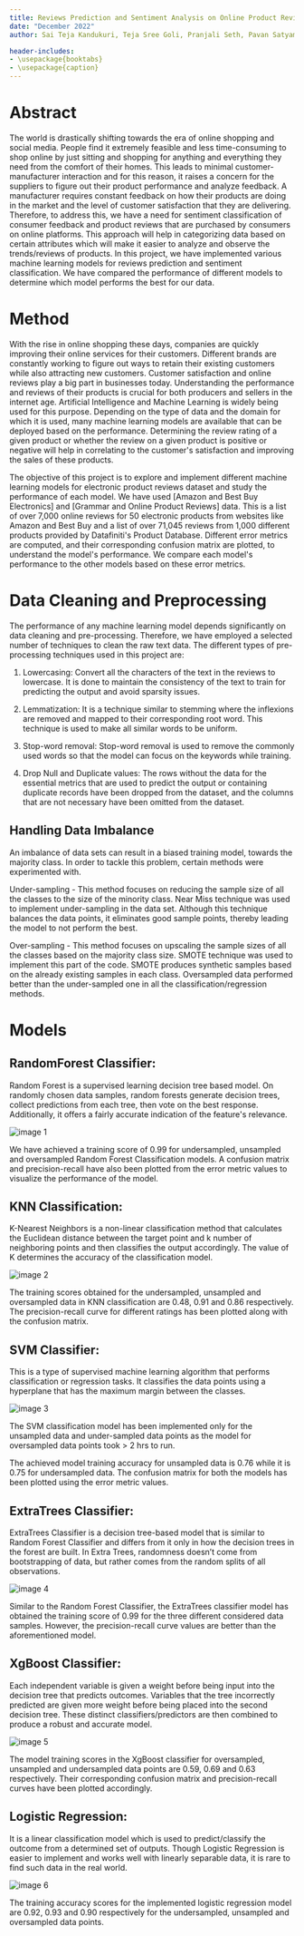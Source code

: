 ```yaml
---
title: Reviews Prediction and Sentiment Analysis on Online Product Reviews Data
date: "December 2022"
author: Sai Teja Kandukuri, Teja Sree Goli, Pranjali Seth, Pavan Satyam

header-includes: 
- \usepackage{booktabs}
- \usepackage{caption}
---
```


  
  

# Abstract

The world is drastically shifting towards the era of online shopping and social media. People find it extremely feasible and less time-consuming to shop online by just sitting and shopping for anything and everything they need from the comfort of their homes. This leads to minimal customer-manufacturer interaction and for this reason, it raises a concern for the suppliers to figure out their product performance and analyze feedback. A manufacturer requires constant feedback on how their products are doing in the market and the level of customer satisfaction that they are delivering. Therefore, to address this, we have a need for sentiment classification of consumer feedback and product reviews that are purchased by consumers on online platforms. This approach will help in categorizing data based on certain attributes which will make it easier to analyze and observe the trends/reviews of products. In this project, we have implemented various machine learning models for reviews prediction and sentiment classification. We have compared the performance of different models to determine which model performs the best for our data. 

# Method

With the rise in online shopping these days, companies are quickly improving their online services for their customers. Different brands are constantly working to figure out ways to retain their existing customers while also attracting new customers. Customer satisfaction and online reviews play a big part in businesses today. Understanding the performance and reviews of their products is crucial for both producers and sellers in the internet age. Artificial Intelligence and Machine Learning is widely being used for this purpose. Depending on the type of data and the domain for which it is used, many machine learning models are available that can be deployed based on the performance. Determining the review rating of a given product or whether the review on a given product is positive or negative will help in correlating to the customer's satisfaction and improving the sales of these products. 

The objective of this project is to explore and implement different machine learning models for electronic product reviews dataset and study the performance of each model. We have used [Amazon and Best Buy Electronics] and [Grammar and Online Product Reviews] data. This is a list of over 7,000 online reviews for 50 electronic products from websites like Amazon and Best Buy and a list of over 71,045 reviews from 1,000 different products provided by Datafiniti's Product Database. Different error metrics are computed, and their corresponding confusion matrix are plotted, to understand the model's performance. We compare each model's performance to the other models based on these error metrics. 

# Data Cleaning and Preprocessing

The performance of any machine learning model depends significantly on data cleaning and pre-processing. Therefore, we have employed a selected number of techniques to clean the raw text data. The different types of pre-processing techniques used in this project are:

1) Lowercasing: Convert all the characters of the text in the reviews to lowercase. It is done to maintain the consistency of the text to train for predicting the output and avoid sparsity issues.

2) Lemmatization: It is a technique similar to stemming where the inflexions are removed and mapped to their corresponding root word. This technique is used to make all similar words to be uniform.

3) Stop-word removal: Stop-word removal is used to remove the commonly used words so that the model can focus on the keywords while training.

4) Drop Null and Duplicate values: The rows without the data for the essential metrics that are used to predict the output or containing duplicate records have been dropped from the dataset, and the columns that are not necessary have been omitted from the dataset.

## Handling Data Imbalance

An imbalance of data sets can result in a biased training model, towards the majority class. In order to tackle this problem, certain methods were experimented with.

Under-sampling - This method focuses on reducing the sample size of all the classes to the size of the minority class. Near Miss technique was used to implement under-sampling in the data set. Although this technique balances the data points, it eliminates good sample points, thereby leading the model to not perform the best.

Over-sampling - This method focuses on upscaling the sample sizes of all the classes based on the majority class size. SMOTE technique was used to implement this part of the code. SMOTE produces synthetic samples based on the already existing samples in each class. Oversampled data performed better than the under-sampled one in all the classification/regression methods.

# Models

## RandomForest Classifier: 

Random Forest is a supervised learning decision tree based model. On randomly chosen data samples, random forests generate decision trees, collect predictions from each tree, then vote on the best response. Additionally, it offers a fairly accurate indication of the feature's relevance.
  
![image 1](images/RF_classifier.png)

We have achieved a training score of 0.99 for undersampled, unsampled and oversampled Random Forest Classification models. A confusion matrix and precision-recall have also been plotted from the error metric values to visualize the performance of the model.

## KNN Classification: 

K-Nearest Neighbors is a non-linear classification method that calculates the Euclidean distance between the target point and k number of neighboring points and then classifies the output accordingly. The value of K determines the accuracy of the classification model. 

![image 2](images/knn.png)

The training scores obtained for the undersampled, unsampled and oversampled data in KNN classification are 0.48, 0.91 and 0.86 respectively. The precision-recall curve for different ratings has been plotted along with the confusion matrix.

## SVM Classifier: 
This is a type of supervised machine learning algorithm that performs classification or regression tasks. It classifies the data points using a hyperplane that has the maximum margin between the classes.

![image 3](images/svm.png)

The SVM classification model has been implemented only for the unsampled data and under-sampled data points as the model for oversampled data points took > 2 hrs to run.

The achieved model training accuracy for unsampled data is 0.76 while it is 0.75 for undersampled data. The confusion matrix for both the models has been plotted using the error metric values.

## ExtraTrees Classifier: 

ExtraTrees Classifier is a decision tree-based model that is similar to Random Forest Classifier and differs from it only in how the decision trees in the forest are built. In Extra Trees, randomness doesn’t come from bootstrapping of data, but rather comes from the random splits of all observations.

![image 4](images/ExtraTrees.jpeg)

Similar to the Random Forest Classifier, the ExtraTrees classifier model has obtained the training score of 0.99 for the three different considered data samples. However, the precision-recall curve values are better than the aforementioned model.

## XgBoost Classifier:  

Each independent variable is given a weight before being input into the decision tree that predicts outcomes. Variables that the tree incorrectly predicted are given more weight before being placed into the second decision tree. These distinct classifiers/predictors are then combined to produce a robust and accurate model.

![image 5](images/xg.png)

The model training scores in the XgBoost classifier for oversampled, unsampled and undersampled data points are 0.59, 0.69 and 0.63 respectively. Their corresponding confusion matrix and precision-recall curves have been plotted accordingly.

## Logistic Regression: 

It is a linear classification model which is used to predict/classify the outcome from a determined set of outputs. Though Logistic Regression is easier to implement and works well with linearly separable data, it is rare to find such data in the real world.

![image 6](images/lr.png)

The training accuracy scores for the implemented logistic regression model are 0.92, 0.93 and 0.90 respectively for the undersampled, unsampled and oversampled data points.
